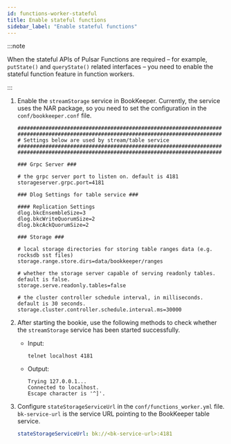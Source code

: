 ```yaml
---
id: functions-worker-stateful
title: Enable stateful functions
sidebar_label: "Enable stateful functions"
---
```


:::note

When the stateful APIs of Pulsar Functions are required – for example, `putState()` and `queryState()` related interfaces – you need to enable the stateful function feature in function workers.

:::

1. Enable the `streamStorage` service in BookKeeper.
   Currently, the service uses the NAR package, so you need to set the configuration in the `conf/bookkeeper.conf` file.

   ```shell
   ##################################################################
   ##################################################################
   # Settings below are used by stream/table service
   ##################################################################
   ##################################################################

   ### Grpc Server ###

   # the grpc server port to listen on. default is 4181
   storageserver.grpc.port=4181

   ### Dlog Settings for table service ###

   #### Replication Settings
   dlog.bkcEnsembleSize=3
   dlog.bkcWriteQuorumSize=2
   dlog.bkcAckQuorumSize=2

   ### Storage ###

   # local storage directories for storing table ranges data (e.g. rocksdb sst files)
   storage.range.store.dirs=data/bookkeeper/ranges

   # whether the storage server capable of serving readonly tables. default is false.
   storage.serve.readonly.tables=false

   # the cluster controller schedule interval, in milliseconds. default is 30 seconds.
   storage.cluster.controller.schedule.interval.ms=30000
   ```

2. After starting the bookie, use the following methods to check whether the `streamStorage` service has been started successfully.

   * Input:

      ```shell
      telnet localhost 4181
      ```

   * Output:

      ```text
      Trying 127.0.0.1...
      Connected to localhost.
      Escape character is '^]'.
      ```

3. Configure `stateStorageServiceUrl` in the `conf/functions_worker.yml` file.
   `bk-service-url` is the service URL pointing to the BookKeeper table service.

   ```yaml
   stateStorageServiceUrl: bk://<bk-service-url>:4181
   ```
